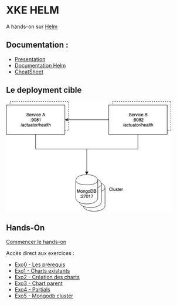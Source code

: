 # XKE HELM
A hands-on sur [Helm](https://helm.sh)


## Documentation :
* [Presentation](https://docs.google.com/presentation/d/1IAq22ouuvvlEetXkpGC5414TDBFsWviAWzlyODiFRCc/edit#slide=id.p) 
* [Documentation Helm](https://helm.sh/docs/)
* [CheatSheet](https://docs.google.com/presentation/d/1IAq22ouuvvlEetXkpGC5414TDBFsWviAWzlyODiFRCc/edit#slide=id.g54e75c9d8f_0_44)

## Le deployment cible

<p>
<img src="img/target-architecture.png" height="300">
</p>

## Hands-On
[Commencer le hands-on](ex0-getting-started.md)

Accès direct aux exercices :
* [Exo0 - Les prérequis](ex0-getting-started.md)
* [Exo1 - Charts existants](ex1-using-charts.md)
* [Exo2 - Création des charts](ex2-create-charts.md)
* [Exo3 - Chart parent](ex3-parent-chart.md)
* [Exo4 - Partials](ex4-template-helpers.md)
* [Exo5 - Mongodb cluster ](ex5-mongodb-cluster.md)
